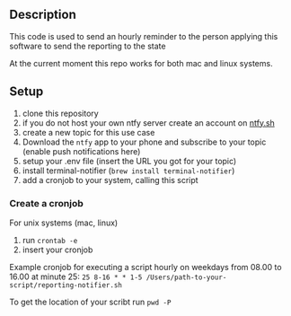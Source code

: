 ## Description

This code is used to send an hourly reminder to the person applying this software to send the reporting to the state

At the current moment this repo works for both mac and linux systems.

## Setup

1. clone this repository
2. if you do not host your own ntfy server create an account on [ntfy.sh](ntfy.sh)
3. create a new topic for this use case
4. Download the `ntfy` app to your phone and subscribe to your topic (enable push notifications here)
5. setup your .env file (insert the URL you got for your topic)
6. install terminal-notifier (`brew install terminal-notifier`)
7. add a cronjob to your system, calling this script

### Create a cronjob

For unix systems (mac, linux)

1. run `crontab -e`
2. insert your cronjob

Example cronjob for executing a script hourly on weekdays from 08.00 to 16.00 at minute 25:
`25 8-16 * * 1-5 /Users/path-to-your-script/reporting-notifier.sh`

To get the location of your scribt run `pwd -P`
